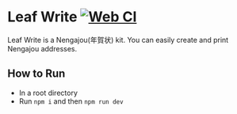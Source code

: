 # Leaf Write [![Web CI](https://github.com/Gumichocopengin8/leaf-write/actions/workflows/webCI.yml/badge.svg)](https://github.com/Gumichocopengin8/leaf-write/actions/workflows/webCI.yml)

Leaf Write is a Nengajou(年賀状) kit. You can easily create and print Nengajou addresses.

## How to Run

- In a root directory
- Run `npm i` and then `npm run dev`
